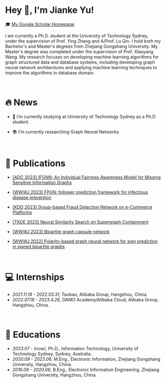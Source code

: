 <span class='anchor' id='about-me'></span>
  
# Hey 👋, I'm Jianke Yu!
  
  
🎓 [My Google Scholar Homepage](https://scholar.google.com/citations?user=EwomMksAAAAJ)  

I am currently a Ph.D. student at the University of Technology Sydney, under the supervision of Prof. Ying Zhang and A/Prof. Lu Qin.
I hold both my Bachelor's and Master's degrees from Zhejiang Gongshang University. My Master's degree was completed under the supervision of Prof. Xiaoyang Wang.
My research focuses on developing machine learning algorithms for graph structured data and database systems, including developing graph neural network architectures and applying machine learning techniques to improve the algorithms in database domain.

<br/>  

# 🔥 News
- 🏫 I’m currently studying at University of Technology Sydney as a Ph.D student.  
  

- 📚 I’m currently researching Graph Neural Networks.  
  

<br/>  

# 📝 Publications 

- [[ADC 2023] IFGNN: An Individual Fairness Awareness Model for Missing Sensitive Information Graphs](https://link.springer.com/chapter/10.1007/978-3-031-47843-7_20)

- [[WWWJ 2023] FPGN: follower prediction framework for infectious disease prevention](https://link.springer.com/article/10.1007/s11280-023-01205-8)

- [[KDD 2023] Group-based Fraud Detection Network on e-Commerce Platforms](https://dl.acm.org/doi/10.1145/3580305.3599836)

- [[TKDE 2023] Neural Similarity Search on Supergraph Containment](https://ieeexplore.ieee.org/abstract/document/10135129)

- [[WWWJ 2023] Bipartite graph capsule network](https://link.springer.com/article/10.1007/s11280-022-01009-2)  
 
- [[WWWJ 2022] Polarity-based graph neural network for sign prediction in signed bipartite graphs](https://link.springer.com/article/10.1007/s11280-022-01015-4)  

  
<br/>   

# 💻 Internships
- *2021.11.18 - 2022.03.31*, Taobao, Alibaba Group, Hangzhou, China.
- *2022.07.18 - 2023.4.28*, DAMO Academy/Alibaba Cloud, Alibaba Group, Hangzhou, China.

<br/>   

# 📖 Educations
- *2023.07 - (now)*, Ph.D., Information Technology, University of Technology Sydney, Sydney, Australia.
- *2020.09 - 2023.06*, M.Eng., Electronic Information, Zhejiang Gongshang University, Hangzhou, China.
- *2016.09 - 2020.06*, B.Eng., Electronic Information Engineering, Zhejiang Gongshang University, Hangzhou, China. 

<br/>  


<!--<span class='anchor' id='Recent-Blog-Posts'></span>-->

<!--BLOG_START-->
